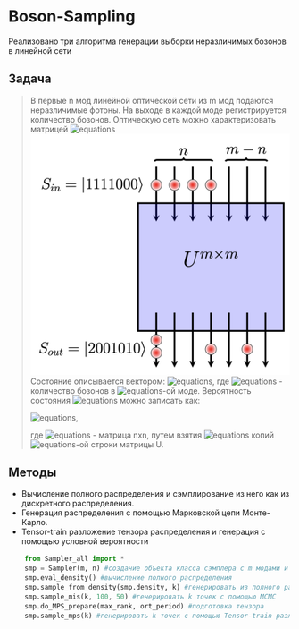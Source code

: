 # Boson-Sampling


Реализовано три алгоритма генерации выборки неразличимых бозонов в линейной сети

##  Задача
> В первые n мод линейной оптической сети из m мод подаются неразличимые фотоны. На выходе в каждой моде регистрируется количество бозонов. Оптическую сеть можно характеризовать матрицей ![equations](https://latex.codecogs.com/svg.image?U^{m\times&space;m})
> ![Alt-текст](https://github.com/nolongerlaugh/Boson-Sampling/raw/master/image.png)
> Состояние описывается вектором:
> ![equations](https://latex.codecogs.com/svg.image?S=|i_1i_2&space;\dots&space;i_m&space;\rangle), где ![equations](https://latex.codecogs.com/svg.image?i_k) - количество бозонов в ![equations](https://latex.codecogs.com/svg.image?k)-ой моде.
> Вероятность состояния ![equations](https://latex.codecogs.com/svg.image?S) можно записать как:
> 
> ![equations](https://latex.codecogs.com/svg.image?P_S(S&space;=&space;|i_1i_2\dots&space;i_n|)=\frac{Per(U_S)}{i1!i2!\dots&space;i_n!}),
> 
> где ![equations](https://latex.codecogs.com/svg.image?U_S) - матрица nxn, путем взятия ![equations](https://latex.codecogs.com/svg.image?i_k) копий ![equations](https://latex.codecogs.com/svg.image?k)-ой строки матрицы U.

## Методы
+ Вычисление полного распределения и сэмплирование из него как из дискретного распределения.
+ Генерация распределения с помощью Марковской цепи Монте-Карло.
+ Tensor-train разложение тензора распределения и генерация с помощью условной вероятности

```python
    from Sampler_all import *
    smp = Sampler(m, n) #создание объекта класса сэмплера с m модами и n бозонами. Создается случайная унитарная матрица U(mxm)
    smp.eval_density() #вычисление полного распределения
    smp.sample_from_density(smp.density, k) #генерировать из полного распределения k точек
    smp.sample_mis(k, 100, 50) #генерировать k точек с помощью МСМС
    smp.do_MPS_prepare(max_rank, ort_period) #подготовка тензора
    smp.sample_mps(k) #генерировать k точек с помощью Tensor-train разложение тензора распределения
```
